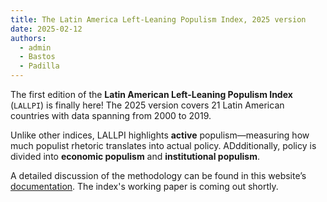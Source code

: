 ```yaml
---
title: The Latin America Left-Leaning Populism Index, 2025 version
date: 2025-02-12
authors:
  - admin
  - Bastos
  - Padilla
---
```


The first edition of the **Latin American Left-Leaning Populism Index** (`LALLPI`) is finally here! The 2025 version covers 21 Latin American countries with data spanning from 2000 to 2019.

Unlike other indices, LALLPI highlights **active** populism—measuring how much populist rhetoric translates into actual policy. ADdditionally, policy is divided into **economic populism** and **institutional populism**.  

A detailed discussion of the methodology can be found in this website’s [documentation](/documentation). The index's working paper is coming out shortly.